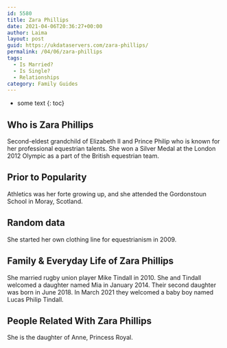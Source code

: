 ```yaml
---
id: 5580
title: Zara Phillips
date: 2021-04-06T20:36:27+00:00
author: Laima
layout: post
guid: https://ukdataservers.com/zara-phillips/
permalink: /04/06/zara-phillips
tags:
  - Is Married?
  - Is Single?
  - Relationships
category: Family Guides
---
```


* some text
{: toc}


## Who is Zara Phillips
                  
                  
                  
Second-eldest grandchild of Elizabeth II and Prince Philip who is known for her professional equestrian talents. She won a Silver Medal at the London 2012 Olympic as a part of the British equestrian team. 
                  
              
            
              
            
                
                
                
## Prior to Popularity
                  
                  
                  
Athletics was her forte growing up, and she attended the Gordonstoun School in Moray, Scotland.
                  
              
            
              
            
                
                
                
## Random data
                  
                  
                  
She started her own clothing line for equestrianism in 2009.
                  
              
            
              
            
                
                
                
## Family & Everyday Life of Zara Phillips
                  
                  
                  
She married rugby union player Mike Tindall in 2010. She and Tindall welcomed a daughter named Mia in January 2014. Their second daughter was born in June 2018. In March 2021 they welcomed a baby boy named Lucas Philip Tindall.
                  
              
            
              
            
                
                
                
## People Related With Zara Phillips
                  
                  
                  
She is the daughter of Anne, Princess Royal.
                  
              
            
              
            
                
              
            
              
              
            
            
              
            
          
          
          